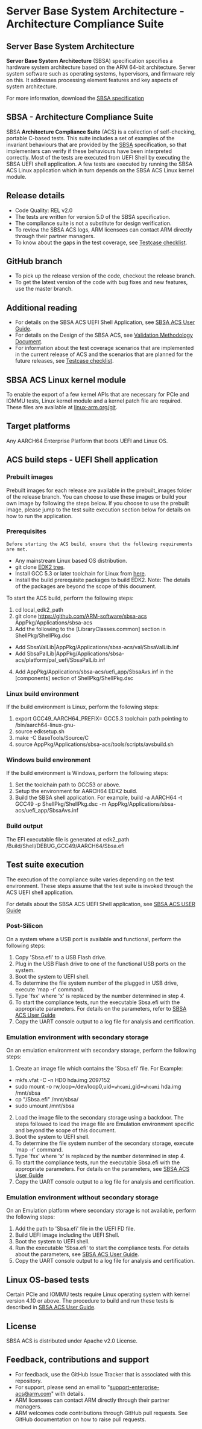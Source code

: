 
# Server Base System Architecture - Architecture Compliance Suite


## Server Base System Architecture
**Server Base System Architecture** (SBSA) specification specifies a hardware system architecture based on the ARM 64-bit architecture. Server system software such as operating systems, hypervisors, and firmware rely on this. It addresses processing element features and key aspects of system architecture. 

For more information, download the [SBSA specification](http://infocenter.arm.com/help/index.jsp?topic=/com.arm.doc.den0029b/index.html)


## SBSA - Architecture Compliance Suite

SBSA **Architecture Compliance Suite** (ACS) is a collection of self-checking, portable C-based tests.
This suite includes a set of examples of the invariant behaviours that are provided by the [SBSA](http://infocenter.arm.com/help/index.jsp?topic=/com.arm.doc.den0029b/index.html) specification, so that implementers can verify if these behaviours have been interpreted correctly.
Most of the tests are executed from UEFI Shell by executing the SBSA UEFI shell application.
A few tests are executed by running the SBSA ACS Linux application which in turn depends on the SBSA ACS Linux kernel module.


## Release details
 - Code Quality: REL v2.0
 - The tests are written for version 5.0 of the SBSA specification.
 - The compliance suite is not a substitute for design verification.
 - To review the SBSA ACS logs, ARM licensees can contact ARM directly through their partner managers.
 - To know about the gaps in the test coverage, see [Testcase checklist](docs/testcase-checklist.md).


## GitHub branch
  - To pick up the release version of the code, checkout the release branch.
  - To get the latest version of the code with bug fixes and new features, use the master branch.

## Additional reading
  - For details on the SBSA ACS UEFI Shell Application, see [SBSA ACS User Guide](docs/SBSA_ACS_User_Guide.pdf).
  - For details on the Design of the SBSA ACS, see [Validation Methodology Document](docs/SBSA_Val_Methodolgy.pdf).
  - For information about the test coverage scenarios that are implemented in the current release of ACS and the scenarios that are   planned for the future releases, see [Testcase checklist](docs/testcase-checklist.md).


## SBSA ACS Linux kernel module
To enable the export of a few kernel APIs that are necessary for PCIe and IOMMU tests, Linux kernel module and a kernel patch file are required. These files are available at [linux-arm.org/git](http://www.linux-arm.org/git?p=linux-acs.git).

## Target platforms
  Any AARCH64 Enterprise Platform that boots UEFI and Linux OS.

## ACS build steps - UEFI Shell application

### Prebuilt images
Prebuilt images for each release are available in the prebuilt_images folder of the release branch. You can choose to use these images or build your own image by following the steps below. If you choose to use the prebuilt image, please jump to the test suite execution section below for details on how to run the application.

### Prerequisites
    Before starting the ACS build, ensure that the following requirements are met.

- Any mainstream Linux based OS distribution.
- git clone [EDK2 tree](https://github.com/tianocore/edk2).
- Install GCC 5.3 or later toolchain for Linux from [here](https://releases.linaro.org/components/toolchain/binaries/).
- Install the build prerequisite packages to build EDK2. 
Note: The details of the packages are beyond the scope of this document.

To start the ACS build, perform the following steps:

1.  cd local_edk2_path
2.  git clone https://github.com/ARM-software/sbsa-acs AppPkg/Applications/sbsa-acs
3.  Add the following to the [LibraryClasses.common] section in ShellPkg/ShellPkg.dsc
   - Add  SbsaValLib|AppPkg/Applications/sbsa-acs/val/SbsaValLib.inf
   - Add  SbsaPalLib|AppPkg/Applications/sbsa-acs/platform/pal_uefi/SbsaPalLib.inf
4.  Add AppPkg/Applications/sbsa-acs/uefi_app/SbsaAvs.inf in the [components] section of ShellPkg/ShellPkg.dsc

### Linux build environment
If the build environment is Linux, perform the following steps:
1.  export GCC49_AARCH64_PREFIX= GCC5.3 toolchain path pointing to /bin/aarch64-linux-gnu-
2.  source edksetup.sh
3.  make -C BaseTools/Source/C
4.  source AppPkg/Applications/sbsa-acs/tools/scripts/avsbuild.sh

### Windows build environment
If the build environment is Windows, perform the following steps:
1. Set the toolchain path to GCC53 or above.
2. Setup the environment for AARCH64 EDK2 build.
3. Build the SBSA shell application.
   For example,
   build -a AARCH64 -t GCC49 -p ShellPkg/ShellPkg.dsc -m
   AppPkg/Applications/sbsa-acs/uefi_app/SbsaAvs.inf

### Build output

The EFI executable file is generated at 
edk2_path /Build/Shell/DEBUG_GCC49/AARCH64/Sbsa.efi


## Test suite execution

The execution of the compliance suite varies depending on the test environment. These steps assume that the test suite is invoked through the ACS UEFI shell application.

For details about the SBSA ACS UEFI Shell application, see [SBSA ACS USER Guide](docs/SBSA_ACS_User_Guide.pdf)

### Post-Silicon

On a system where a USB port is available and functional, perform the following steps:

1. Copy 'Sbsa.efi' to a USB Flash drive.
2. Plug in the USB Flash drive to one of the functional USB ports on the system.
3. Boot the system to UEFI shell.
4. To determine the file system number of the plugged in USB drive, execute 'map -r' command. 
5. Type 'fsx' where 'x' is replaced by the number determined in step 4.
6. To start the compliance tests, run the executable Sbsa.efi with the appropriate parameters. 
   For details on the parameters, refer to [SBSA ACS User Guide](docs/SBSA_ACS_User_Guide.pdf)
7. Copy the UART console output to a log file for analysis and certification.


### Emulation environment with secondary storage
On an emulation environment with secondary storage, perform the following steps:

1. Create an image file which contains the 'Sbsa.efi' file. For Example:
  - mkfs.vfat -C -n HD0 hda.img 2097152
  - sudo mount -o rw,loop=/dev/loop0,uid=`whoami`,gid=`whoami` hda.img /mnt/sbsa
  - cp  "<path to application>/Sbsa.efi" /mnt/sbsa/
  - sudo umount /mnt/sbsa
2. Load the image file to the secondary storage using a backdoor. The steps followed to load the image file are Emulation environment specific and beyond the scope of this document. 
3. Boot the system to UEFI shell.
4. To determine the file system number of the secondary storage, execute 'map -r' command. 
5. Type 'fsx' where 'x' is replaced by the number determined in step 4.
6. To start the compliance tests, run the executable Sbsa.efi with the appropriate parameters. 
   For details on the parameters, see [SBSA ACS User Guide](docs/SBSA_ACS_User_Guide.pdf)
7. Copy the UART console output to a log file for analysis and certification.


### Emulation environment without secondary storage

On an Emulation platform where secondary storage is not available, perform the following steps:

1. Add the path to 'Sbsa.efi' file in the UEFI FD file.
2. Build UEFI image including the UEFI Shell.
3. Boot the system to UEFI shell.
4. Run the executable 'Sbsa.efi' to start the compliance tests. For details about the parameters, see [SBSA ACS User Guide](docs/SBSA_ACS_User_Guide.pdf).
5. Copy the UART console output to a log file for analysis and certification.


## Linux OS-based tests
Certain PCIe and IOMMU tests require Linux operating system with kernel version 4.10 or above. The procedure to build and run these tests is described in [SBSA ACS User Guide](docs/SBSA_ACS_User_Guide.pdf).


## License
SBSA ACS is distributed under Apache v2.0 License.


## Feedback, contributions and support

 - For feedback, use the GitHub Issue Tracker that is associated with this repository.
 - For support, please send an email to "support-enterprise-acs@arm.com" with details.
 - ARM licensees can contact ARM directly through their partner managers.
 - ARM welcomes code contributions through GitHub pull requests. See GitHub documentation on how to raise pull requests.
